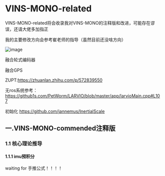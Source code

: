 # VINS-MONO-related
VINS-MONO-related将会收录我对VINS-MONO的注释版和改进，可能存在谬误，还请大佬多加指正

我的主要修改方向会参考崔老师的指导（虽然目前还没啥方向）

![image](https://github.com/EveningLin/VINS-MONO-related/assets/110521494/8a762a20-c38c-4685-a146-3181977fc6b5)

融合轮式编码器

融合GPS

ZUPT:https://zhuanlan.zhihu.com/p/572839550

无ros系统参考：https://github1s.com/PetWorm/LARVIO/blob/master/app/larvioMain.cpp#L107

初始化 https://github.com/jannemus/InertialScale

## 一.VINS-MONO-commended注释版
### 1.1 核心理论推导
#### 1.1.1 imu预积分
waiting for 手推公式！！！！
